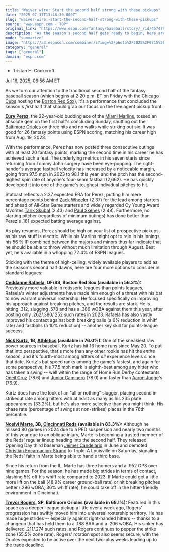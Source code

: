 ```yaml
---
title: "Waiver wire: Start the second half strong with these pickups"
date: "2025-07-17T13:48:30.000Z"
slug: "waiver-wire:-start-the-second-half-strong-with-these-pickups"
source: "www.espn.com - TOP"
original_link: "https://www.espn.com/fantasy/baseball/story/_/id/45747956/fantasy-baseball-waiver-wire-picks-mlb-free-agents-2025-july-16-second-half"
description: "As the season's second half gets ready to begin, here are the players you should claim off the waiver wire."
mode: "summarize"
image: "https://a3.espncdn.com/combiner/i?img=%2Fphoto%2F2025%2F0715%2Fr1519474_1296x729_16%2D9.jpg"
category: "general"
tags: ["general"]
domain: "espn.com"
---
```

<div id="readability-page-1" class="page"><div><div><ul><li><p>Tristan H. Cockcroft</p></li></ul><p><span>Jul 16, 2025, 06:56 AM ET</span></p></div><p>As we turn our attention to the traditional second half of the fantasy baseball season (which begins at 2:20 p.m. ET on Friday with the <a data-clubhouse-guid="5cda5067-7075-66b1-4b94-2333ab8d9807" href="https://www.espn.com/mlb/team/_/name/chc/chicago-cubs">Chicago Cubs</a> hosting the <a data-clubhouse-guid="c6df06f6-785d-3900-4935-5fd13742e2ee" href="https://www.espn.com/mlb/team/_/name/bos/boston-red-sox">Boston Red Sox</a>), it's a performance that concluded the season's <i>first</i> half that should grab our focus on the free agent pickup front.</p><p><b><a data-player-guid="69484a25-78f0-3427-a5b2-6be0c8250574" href="https://www.espn.com/mlb/player/_/id/4917854/eury-perez">Eury Perez</a></b>, the 22-year-old budding ace of the <a data-clubhouse-guid="74909d10-eacb-1376-ef1e-d0f37d7c67ca" href="https://www.espn.com/mlb/team/_/name/mia/miami-marlins">Miami Marlins</a>, tossed an absolute gem on the first half's concluding Sunday, shutting out the <a data-clubhouse-guid="9ca473b8-e73e-a33d-8ea0-b4d160be4be7" href="https://www.espn.com/mlb/team/_/name/bal/baltimore-orioles">Baltimore Orioles</a> on three hits and no walks while striking out six. It was good for 26 fantasy points using ESPN scoring, matching his career high from Aug. 19, 2023.</p><p>With the performance, Perez has now posted three consecutive outings with at least 20 fantasy points, marking the second time in his career he has achieved such a feat. The underlying metrics in his seven starts since returning from Tommy John surgery have been eye-popping. The right-hander's average fastball velocity has increased by a noticeable margin, going from 97.5 mph in 2023 to 98.1 this year, and the pitch has the second-highest spin rate of anyone's four-seam fastball (2,662). He has quickly developed it into one of the game's toughest individual pitches to hit.</p><p>Statcast reflects a 2.37 expected ERA for Perez, putting him mere percentage points behind <a data-player-guid="150fa88b-caca-cd7c-3ea9-353c2a361244" href="https://www.espn.com/mlb/player/_/id/31267/zack-wheeler">Zack Wheeler</a> (2.37) for the lead among starters and ahead of All-Star Game starters and widely regarded Cy Young Award favorites <a data-player-guid="2e709af2-d8bb-3d70-978d-f33a50695c14" href="https://www.espn.com/mlb/player/_/id/42409/tarik-skubal">Tarik Skubal</a> (2.43) and <a data-player-guid="cdfd69c1-1b9b-30fe-acf4-aad457b0850e" href="https://www.espn.com/mlb/player/_/id/4719507/paul-skenes">Paul Skenes</a> (2.48). Furthermore, no starting pitcher (regardless of minimum outings) has done better than Perez's .181 expected batting average against.</p><p>As play resumes, Perez should be high on your list of prospective pickups, as his raw stuff is electric. While his Marlins might opt to rein in his innings, his 56 ⅔ IP combined between the majors and minors thus far indicate that he should be able to throw without much limitation through August. Best yet, he's available in a whopping 72.4% of ESPN leagues.</p><p>Sticking with the theme of high-ceiling, widely available players to add as the season's second half dawns, here are four more options to consider in standard leagues:</p><p><b><a data-player-guid="e6c4099e-80c4-3ee3-8cf9-dc4fc0a06b1c" href="https://www.espn.com/mlb/player/_/id/4987382/ceddanne-rafaela">Ceddanne Rafaela</a>, OF/SS, Boston Red Sox</b> <strong>(available in 56.3%):</strong> Previously more valuable in rotisserie leagues than points leagues, Rafaela's winter adjustments have made him enough of a threat with his bat to now warrant universal rostership. He focused specifically on improving his approach against breaking pitches, and the results are stark. He is hitting .312, slugging .578 and has a .386 wOBA against them this year, after posting only .262/.380/.252 such rates in 2023. Rafaela has also vastly improved his contact against both breaking balls (a 6% reduction in whiff rate) and fastballs (a 10% reduction) -- another key skill for points-league success.</p><p><b><a data-player-guid="3c91bc94-f039-3293-8b62-e6371ebaea0b" href="https://www.espn.com/mlb/player/_/id/4966637/nick-kurtz">Nick Kurtz</a>, 1B, <a data-clubhouse-guid="1d8ed3a9-4c7d-0941-3677-bb6defe67c7a" href="https://www.espn.com/mlb/team/_/name/ath/athletics-athletics">Athletic</a></b><strong><a data-clubhouse-guid="1d8ed3a9-4c7d-0941-3677-bb6defe67c7a" href="https://www.espn.com/mlb/team/_/name/ath/athletics-athletics">s</a> (available in 76.0%): </strong>One of the sneakiest raw power sources in baseball, Kurtz has hit 16 home runs since May 20. To put that into perspective, that's more than any other rookie has hit the <i>entire season</i>, and it's fourth-most among hitters of <i>all</i> experience levels since that date. Kurtz's bat speed ranks among the game's fastest, and again for some perspective, his 77.5 mph mark is eighth-best among any hitter who has taken a swing -- well within the range of Home Run Derby contestants <a data-player-guid="e0d49500-51d0-6ee2-b871-09e72e982176" href="https://www.espn.com/mlb/player/_/id/39712/oneil-cruz">Oneil Cruz</a> (78.6) and <a data-player-guid="64b000df-915b-374c-81eb-e1b79b1e81f2" href="https://www.espn.com/mlb/player/_/id/4905921/junior-caminero">Junior Caminero</a> (78.0) and faster than <a data-player-guid="e3e39e69-2861-f5b5-49be-b0880534c802" href="https://www.espn.com/mlb/player/_/id/33192/aaron-judge">Aaron Judge</a>'s (76.9).</p><p>Kurtz does have the look of an "all or nothing" slugger, placing second in strikeout rate among hitters with at least as many as his 235 plate appearances (33.2%), but he's also more selective than you might think. His chase rate (percentage of swings at non-strikes) places in the 76th percentile.</p><p><b><a data-player-guid="e9be4668-5dee-8fdb-2a54-9af7caa2e97f" href="https://www.espn.com/mlb/player/_/id/41307/noelvi-marte">Noelvi Marte</a>, 3B, <a data-clubhouse-guid="04b65a0b-3cca-d795-0e21-23606470418a" href="https://www.espn.com/mlb/team/_/name/cin/cincinnati-reds">Cincinnati Reds</a></b> <strong>(available in 83.3%):</strong> Although he missed 80 games in 2024 due to a PED suspension and nearly two months of this year due to an oblique injury, Marte is becoming a trusted member of the Reds' regular lineup heading into the second half. They released Opening Day third baseman <a data-player-guid="c9663c5a-5d02-b4a9-d9df-e08944fc9361" href="https://www.espn.com/mlb/player/_/id/32531/jeimer-candelario">Jeimer Candelario</a> in June and demoted <a href="https://www.espn.com/mlb/player/_/id/5012106/christian-encarnacion-strand">Christian Encarnacion-Strand</a> to Triple-A Louisville on Saturday, signaling the Reds' faith in Marte being able to handle third base.</p><p>Since his return from the IL, Marte has three homers and a .952 OPS over nine games. For the season, he has made big strides in terms of contact, slashing 5% off his whiff rate compared to 2023. If Marte could get a little more lift on the ball (48.9% career ground-ball rate) or hit breaking pitches better (.296 wOBA, 36% whiff rate), he could take off in the hitter-friendly environment in Cincinnati.</p><p><b><a data-player-guid="6d953311-b8f6-1ebd-e221-7761c8bf2cf3" href="https://www.espn.com/mlb/player/_/id/39640/trevor-rogers">Trevor Rogers</a>, SP, Baltimore Orioles</b> <strong>(available in 68.1%): </strong>Featured in this space as a deeper-league pickup a little over a week ago, Rogers' progression has swiftly moved him into universal rostership territory. He has made huge strides -- especially against right-handed hitters -- thanks to a changeup that has held them to a .188 BAA and a .206 wOBA. His sinker has delivered .211/.274 such rates, and Rogers continues to pepper the strike zone (55.5% zone rate). Rogers' rotation spot also seems secure, with the Orioles expected to be active over the next two-plus weeks leading up to the trade deadline.</p>
</div></div>